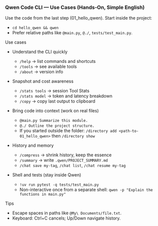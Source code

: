 ### Qwen Code CLI — Use Cases (Hands‑On, Simple English)

Use the code from the last step (01_hello_qwen). Start inside the project:
- `cd hello_qwen && qwen`
- Prefer relative paths like `@main.py`, `@./`, `tests/test_main.py`.

Use cases
- Understand the CLI quickly
  - `/help` → list commands and shortcuts
  - `/tools` → see available tools
  - `/about` → version info

- Snapshot and cost awareness
  - `/stats tools` → session Tool Stats  
  - `/stats model` → token and latency breakdown
  - `/copy` → copy last output to clipboard

- Bring code into context (work on real files)
  - `@main.py Summarize this module.`
  - `@./ Outline the project structure.`
  - If you started outside the folder: `/directory add <path-to-01_hello_qwen>` then `/directory show`

- History and memory
  - `/compress` → shrink history, keep the essence
  - `/summary` → write `.qwen/PROJECT_SUMMARY.md`
  - `/chat save my-tag`, `/chat list`, `/chat resume my-tag`

- Shell and tests (stay inside Qwen)
  - `!uv run pytest -q tests/test_main.py`
  - Non-interactive once from a separate shell: `qwen -p "Explain the functions in main.py"`

Tips
- Escape spaces in paths like `@My\ Documents/file.txt`.
- Keyboard: Ctrl+C cancels; Up/Down navigate history.
 